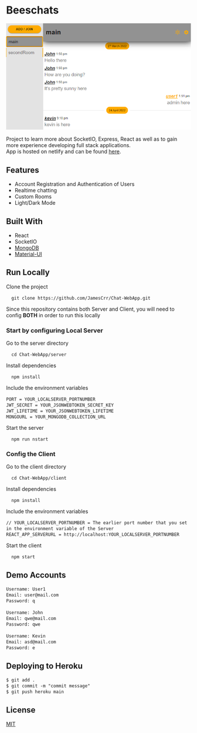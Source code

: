 # Beeschats

![Image](images/chat.png)

Project to learn more about SocketIO, Express, React as well as to gain more experience developing full stack applications.\
 App is hosted on netlify and can be found [here](https://beeschats.netlify.app/).

## Features

- Account Registration and Authentication of Users
- Realtime chatting
- Custom Rooms
- Light/Dark Mode

## Built With

- React
- SocketIO
- [MongoDB](https://www.mongodb.com/)
- [Material-UI](https://mui.com/)

## Run Locally

Clone the project

```
  git clone https://github.com/JamesCrr/Chat-WebApp.git
```

Since this repository contains both Server and Client, you will need to config **BOTH** in order to run this locally

### Start by configuring Local Server

Go to the server directory

```
  cd Chat-WebApp/server
```

Install dependencies

```
  npm install
```

Include the environment variables

```
PORT = YOUR_LOCALSERVER_PORTNUMBER
JWT_SECRET = YOUR_JSONWEBTOKEN_SECRET_KEY
JWT_LIFETIME = YOUR_JSONWEBTOKEN_LIFETIME
MONGOURL = YOUR_MONGODB_COLLECTION_URL
```

Start the server

```
  npm run nstart
```

### Config the Client

Go to the client directory

```
  cd Chat-WebApp/client
```

Install dependencies

```
  npm install
```

Include the environment variables

```
// YOUR_LOCALSERVER_PORTNUMBER = The earlier port number that you set in the environment variable of the Server
REACT_APP_SERVERURL = http://localhost:YOUR_LOCALSERVER_PORTNUMBER
```

Start the client

```
  npm start
```

## Demo Accounts

```
Username: User1
Email: user@mail.com
Password: q

Username: John
Email: qwe@mail.com
Password: qwe

Username: Kevin
Email: asd@mail.com
Password: e
```

## Deploying to Heroku

```
$ git add .
$ git commit -m "commit message"
$ git push heroku main
```

## License

[MIT](https://choosealicense.com/licenses/mit/)
